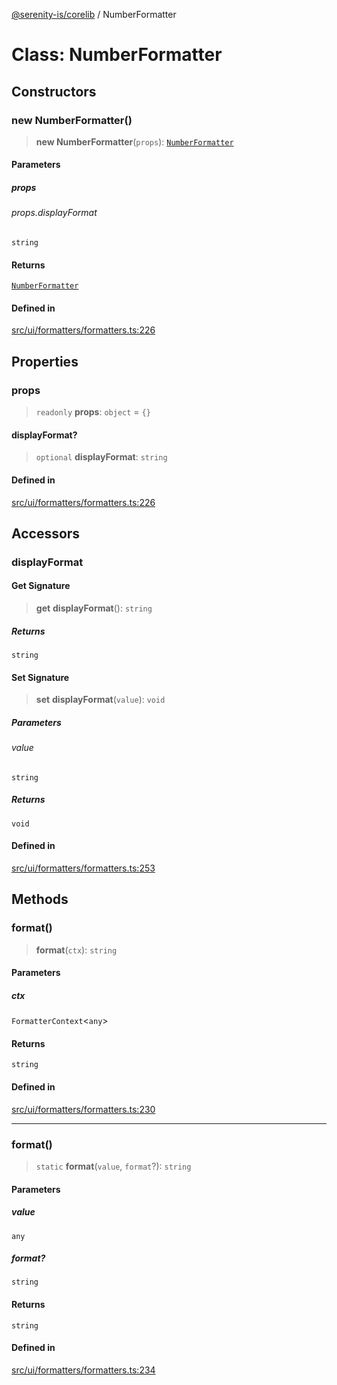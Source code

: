 [@serenity-is/corelib](../README.md) / NumberFormatter

# Class: NumberFormatter

## Constructors

### new NumberFormatter()

> **new NumberFormatter**(`props`): [`NumberFormatter`](NumberFormatter.md)

#### Parameters

##### props

###### props.displayFormat

`string`

#### Returns

[`NumberFormatter`](NumberFormatter.md)

#### Defined in

[src/ui/formatters/formatters.ts:226](https://github.com/serenity-is/serenity/blob/master/packages/corelib/src/ui/formatters/formatters.ts#L226)

## Properties

### props

> `readonly` **props**: `object` = `{}`

#### displayFormat?

> `optional` **displayFormat**: `string`

#### Defined in

[src/ui/formatters/formatters.ts:226](https://github.com/serenity-is/serenity/blob/master/packages/corelib/src/ui/formatters/formatters.ts#L226)

## Accessors

### displayFormat

#### Get Signature

> **get** **displayFormat**(): `string`

##### Returns

`string`

#### Set Signature

> **set** **displayFormat**(`value`): `void`

##### Parameters

###### value

`string`

##### Returns

`void`

#### Defined in

[src/ui/formatters/formatters.ts:253](https://github.com/serenity-is/serenity/blob/master/packages/corelib/src/ui/formatters/formatters.ts#L253)

## Methods

### format()

> **format**(`ctx`): `string`

#### Parameters

##### ctx

`FormatterContext`\<`any`\>

#### Returns

`string`

#### Defined in

[src/ui/formatters/formatters.ts:230](https://github.com/serenity-is/serenity/blob/master/packages/corelib/src/ui/formatters/formatters.ts#L230)

***

### format()

> `static` **format**(`value`, `format`?): `string`

#### Parameters

##### value

`any`

##### format?

`string`

#### Returns

`string`

#### Defined in

[src/ui/formatters/formatters.ts:234](https://github.com/serenity-is/serenity/blob/master/packages/corelib/src/ui/formatters/formatters.ts#L234)
